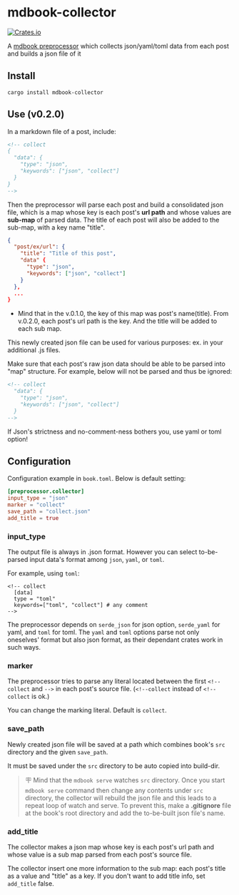 # mdbook-collector

[![Crates.io](https://img.shields.io/crates/v/mdbook-collector)](https://crates.io/crates/mdbook-collector)

A [mdbook preprocessor](https://rust-lang.github.io/mdBook/format/configuration/preprocessors.html) which collects json/yaml/toml data from each post and builds a json file of it


## Install
```
cargo install mdbook-collector
```

## Use (v0.2.0)
In a markdown file of a post, include:
```html
<!-- collect
{
  "data": {
    "type": "json",
    "keywords": ["json", "collect"]
  }
}
-->
```
Then the preprocessor will parse each post and build a consolidated json file, which is a map whose key is each post's **url path** and whose values are **sub-map** of parsed data. The title of each post will also be added to the sub-map, with a key name "title".
```json
{
  "post/ex/url": {
    "title": "Title of this post",
    "data" {
      "type": "json",
      "keywords": ["json", "collect"]
    }
  },
  ...
}
```

* Mind that in the v.0.1.0, the key of this map was post's name(title). From v.0.2.0, each post's url path is the key. And the title will be added to each sub map.


This newly created json file can be used for various purposes: ex. in your additional .js files.

Make sure that each post's raw json data should be able to be parsed into "map" structure. For example, below will not be parsed and thus be ignored:
```html
<!-- collect
  "data": {
    "type": "json",
    "keywords": ["json", "collect"]
  }
-->
```

If Json's strictness and no-comment-ness bothers you, use yaml or toml option!

## Configuration
Configuration example in `book.toml`. Below is default setting:
```toml
[preprocessor.collector]
input_type = "json"
marker = "collect"
save_path = "collect.json"
add_title = true
```

### input_type
The output file is always in .json format. However you can select to-be-parsed input data's format among `json`, `yaml`, or `toml`.

For example, using `toml`:
```
<!-- collect
  [data]
  type = "toml"
  keywords=["toml", "collect"] # any comment
-->
```

The preprocessor depends on `serde_json` for json option, `serde_yaml` for yaml, and `toml` for toml. The `yaml` and `toml` options parse not only oneselves' format but also json format, as their dependant crates work in such ways.

### marker
The preprocessor tries to parse any literal located between the first `<!-- collect` and `-->` in each post's source file. (`<!--collect` instead of `<!-- collect` is ok.)

You can change the marking literal. Default is `collect`.

### save_path
Newly created json file will be saved at a path which combines book's `src` directory and the given `save_path`.

It must be saved under the `src` directory to be auto copied into build-dir.

> 🪧 Mind that the `mdbook serve` watches `src` directory. Once you start `mdbook serve` command then change any contents under `src` directory, the collector will rebuild the json file and this leads to a repeat loop of watch and serve. To prevent this, make a **.gitignore** file at the book's root directory and add the to-be-built json file's name.


### add_title
The collector makes a json map whose key is each post's url path and whose value is a sub map parsed from each post's source file.

The collector insert one more information to the sub map: each post's title as a value and "title" as a key. If you don't want to add title info, set `add_title` false.